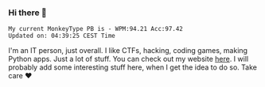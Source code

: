 ### Hi there 👋
<!-- PB START -->
```
My current MonkeyType PB is - WPM:94.21 Acc:97.42
Updated on: 04:39:25 CEST Time
```
<!-- PB END -->
I'm an IT person, just overall. I like CTFs, hacking, coding games, making Python apps. Just a lot of stuff.
You can check out my website [here](https://skill3472.github.io/).
I will probably add some interesting stuff here, when I get the idea to do so. Take care ❤️
